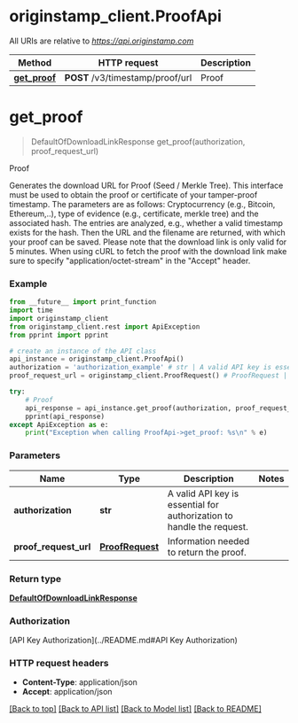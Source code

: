 # originstamp_client.ProofApi

All URIs are relative to *https://api.originstamp.com*

Method | HTTP request | Description
------------- | ------------- | -------------
[**get_proof**](ProofApi.md#get_proof) | **POST** /v3/timestamp/proof/url | Proof


# **get_proof**
> DefaultOfDownloadLinkResponse get_proof(authorization, proof_request_url)

Proof

Generates the download URL for Proof (Seed / Merkle Tree). This interface must be used to obtain the proof or certificate of your tamper-proof timestamp. The parameters are as follows: Cryptocurrency (e.g., Bitcoin, Ethereum,..), type of evidence (e.g., certificate, merkle tree) and the associated hash. The entries are analyzed, e.g., whether a valid timestamp exists for the hash. Then the URL and the filename are returned, with which your proof can be saved. Please note that the download link is only valid for 5 minutes. When using cURL to fetch the proof with the download link make sure to specify \"application/octet-stream\" in the \"Accept\" header.

### Example
```python
from __future__ import print_function
import time
import originstamp_client
from originstamp_client.rest import ApiException
from pprint import pprint

# create an instance of the API class
api_instance = originstamp_client.ProofApi()
authorization = 'authorization_example' # str | A valid API key is essential for authorization to handle the request.
proof_request_url = originstamp_client.ProofRequest() # ProofRequest | Information needed to return the proof.

try:
    # Proof
    api_response = api_instance.get_proof(authorization, proof_request_url)
    pprint(api_response)
except ApiException as e:
    print("Exception when calling ProofApi->get_proof: %s\n" % e)
```

### Parameters

Name | Type | Description  | Notes
------------- | ------------- | ------------- | -------------
 **authorization** | **str**| A valid API key is essential for authorization to handle the request. | 
 **proof_request_url** | [**ProofRequest**](ProofRequest.md)| Information needed to return the proof. | 

### Return type

[**DefaultOfDownloadLinkResponse**](DefaultOfDownloadLinkResponse.md)

### Authorization

[API Key Authorization](../README.md#API Key Authorization)

### HTTP request headers

 - **Content-Type**: application/json
 - **Accept**: application/json

[[Back to top]](#) [[Back to API list]](../README.md#documentation-for-api-endpoints) [[Back to Model list]](../README.md#documentation-for-models) [[Back to README]](../README.md)

